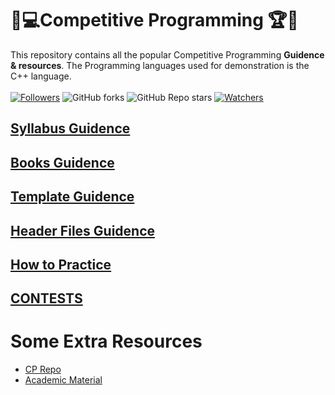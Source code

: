# 🎯💻Competitive Programming 🏆🏅
This repository contains all the popular Competitive Programming **Guidence & resources**. The Programming languages used for demonstration is the C++ language. <br><br>
 [![Followers](https://img.shields.io/github/followers/Debraj-Das?style=for-the-badge)](https://github.com/Debraj-Das?tab=followers)
 ![GitHub forks](https://img.shields.io/github/forks/Debraj-Das/CP_codebase_repository?style=for-the-badge)
 ![GitHub Repo stars](https://img.shields.io/github/stars/Debraj-Das/CP_codebase_repository?style=for-the-badge)
 [![Watchers](https://img.shields.io/github/watchers/Debraj-Das/CP_codebase_repository?style=for-the-badge)](https://github.com/Debraj-Das/CP_codebase_repository/watchers)
 

## [Syllabus Guidence](./Material/CompetitiveGuide.md)

## [Books Guidence](./Material/BooksGuidence.md)

## [Template Guidence](./Material/TemplateGuide.md)

## [Header Files Guidence](./Material/HeaderGuide.md)

## [How to Practice](./Material/HowToPractise.md)

## [CONTESTS](./Material/CONTEST.md)


# Some Extra Resources
- [CP Repo](https://github.com/jnikhilreddy/Competitive-programming-resources?fbclid=IwAR2rJ9ta9elC-H_HQUB2rKaMb6eJKUJw63nU11CYGlavpM0kN6NDYqoYDOQ)
- [Academic Material](https://drive.google.com/drive/folders/1sHlzDfbJGdcfi9UK66olAsZ7gRBs_4Fg)
